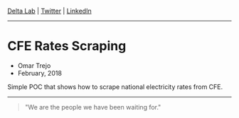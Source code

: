 
[Delta Lab](https://links.deltalab.ai/website) | [Twitter](https://links.deltalab.ai/twitter) | [LinkedIn](https://links.deltalab.ai/linkedin)

---

# CFE Rates Scraping

- Omar Trejo
- February, 2018

Simple POC that shows how to scrape national electricity rates from CFE.

---

> "We are the people we have been waiting for."
